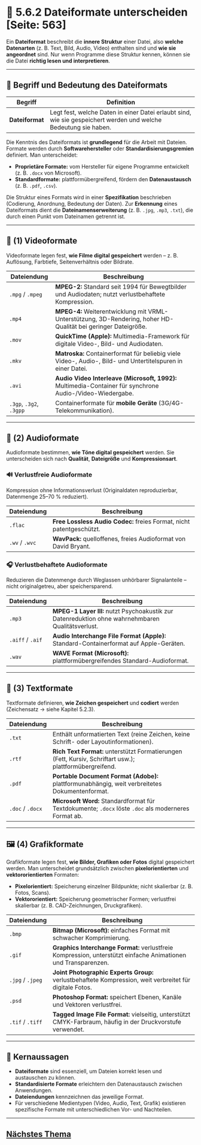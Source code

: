 # 📁 5.6.2 Dateiformate unterscheiden [Seite: 563]

Ein **Dateiformat** beschreibt die **innere Struktur** einer Datei, also **welche Datenarten** (z. B. Text, Bild, Audio, Video) enthalten sind und **wie sie angeordnet** sind. Nur wenn Programme diese Struktur kennen, können sie die Datei **richtig lesen und interpretieren**.

---

## 🧾 Begriff und Bedeutung des Dateiformats

| Begriff         | Definition                                                                                                      |
| --------------- | --------------------------------------------------------------------------------------------------------------- |
| **Dateiformat** | Legt fest, welche Daten in einer Datei erlaubt sind, wie sie gespeichert werden und welche Bedeutung sie haben. |

Die Kenntnis des Dateiformats ist **grundlegend** für die Arbeit mit Dateien.
Formate werden durch **Softwarehersteller** oder **Standardisierungsgremien** definiert.
Man unterscheidet:

* **Proprietäre Formate:** vom Hersteller für eigene Programme entwickelt (z. B. `.docx` von Microsoft).
* **Standardformate:** plattformübergreifend, fördern den **Datenaustausch** (z. B. `.pdf`, `.csv`).

Die Struktur eines Formats wird in einer **Spezifikation** beschrieben (Codierung, Anordnung, Bedeutung der Daten).
Zur **Erkennung** eines Dateiformats dient die **Dateinamenserweiterung** (z. B. `.jpg`, `.mp3`, `.txt`), die durch einen Punkt vom Dateinamen getrennt ist.

---

## 🎥 (1) Videoformate

Videoformate legen fest, **wie Filme digital gespeichert** werden – z. B. Auflösung, Farbtiefe, Seitenverhältnis oder Bildrate.

| Dateiendung             | Beschreibung                                                                                                   |
| ----------------------- | -------------------------------------------------------------------------------------------------------------- |
| `.mpg` / `.mpeg`        | **MPEG-2:** Standard seit 1994 für Bewegtbilder und Audiodaten; nutzt verlustbehaftete Kompression.            |
| `.mp4`                  | **MPEG-4:** Weiterentwicklung mit VRML-Unterstützung, 3D-Rendering, hoher HD-Qualität bei geringer Dateigröße. |
| `.mov`                  | **QuickTime (Apple):** Multimedia-Framework für digitale Video-, Bild- und Audiodaten.                         |
| `.mkv`                  | **Matroska:** Containerformat für beliebig viele Video-, Audio-, Bild- und Untertitelspuren in einer Datei.    |
| `.avi`                  | **Audio Video Interleave (Microsoft, 1992):** Multimedia-Container für synchrone Audio-/Video-Wiedergabe.      |
| `.3gp`, `.3g2`, `.3gpp` | Containerformate für **mobile Geräte** (3G/4G-Telekommunikation).                                              |

---

## 🎵 (2) Audioformate

Audioformate bestimmen, **wie Töne digital gespeichert** werden.
Sie unterscheiden sich nach **Qualität**, **Dateigröße** und **Kompressionsart**.

### 🔊 Verlustfreie Audioformate

Kompression ohne Informationsverlust (Originaldaten reproduzierbar, Datenmenge 25–70 % reduziert).

| Dateiendung    | Beschreibung                                                         |
| -------------- | -------------------------------------------------------------------- |
| `.flac`        | **Free Lossless Audio Codec:** freies Format, nicht patentgeschützt. |
| `.wv` / `.wvc` | **WavPack:** quelloffenes, freies Audioformat von David Bryant.      |

### 🎧 Verlustbehaftete Audioformate

Reduzieren die Datenmenge durch Weglassen unhörbarer Signalanteile – nicht originalgetreu, aber speichersparend.

| Dateiendung      | Beschreibung                                                                                      |
| ---------------- | ------------------------------------------------------------------------------------------------- |
| `.mp3`           | **MPEG-1 Layer III:** nutzt Psychoakustik zur Datenreduktion ohne wahrnehmbaren Qualitätsverlust. |
| `.aiff` / `.aif` | **Audio Interchange File Format (Apple):** Standard-Containerformat auf Apple-Geräten.            |
| `.wav`           | **WAVE Format (Microsoft):** plattformübergreifendes Standard-Audioformat.                        |

---

## 📝 (3) Textformate

Textformate definieren, **wie Zeichen gespeichert** und **codiert** werden (Zeichensatz → siehe Kapitel 5.2.3).

| Dateiendung      | Beschreibung                                                                                             |
| ---------------- | -------------------------------------------------------------------------------------------------------- |
| `.txt`           | Enthält unformatierten Text (reine Zeichen, keine Schrift- oder Layoutinformationen).                    |
| `.rtf`           | **Rich Text Format:** unterstützt Formatierungen (Fett, Kursiv, Schriftart usw.); plattformübergreifend. |
| `.pdf`           | **Portable Document Format (Adobe):** plattformunabhängig, weit verbreitetes Dokumentenformat.           |
| `.doc` / `.docx` | **Microsoft Word:** Standardformat für Textdokumente; `.docx` löste `.doc` als moderneres Format ab.     |

---

## 🖼️ (4) Grafikformate

Grafikformate legen fest, **wie Bilder, Grafiken oder Fotos** digital gespeichert werden.
Man unterscheidet grundsätzlich zwischen **pixelorientierten** und **vektororientierten** Formaten:

* **Pixelorientiert:** Speicherung einzelner Bildpunkte; nicht skalierbar (z. B. Fotos, Scans).
* **Vektororientiert:** Speicherung geometrischer Formen; verlustfrei skalierbar (z. B. CAD-Zeichnungen, Druckgrafiken).

| Dateiendung      | Beschreibung                                                                                                   |
| ---------------- | -------------------------------------------------------------------------------------------------------------- |
| `.bmp`           | **Bitmap (Microsoft):** einfaches Format mit schwacher Komprimierung.                                          |
| `.gif`           | **Graphics Interchange Format:** verlustfreie Kompression, unterstützt einfache Animationen und Transparenzen. |
| `.jpg` / `.jpeg` | **Joint Photographic Experts Group:** verlustbehaftete Kompression, weit verbreitet für digitale Fotos.        |
| `.psd`           | **Photoshop Format:** speichert Ebenen, Kanäle und Vektoren verlustfrei.                                       |
| `.tif` / `.tiff` | **Tagged Image File Format:** vielseitig, unterstützt CMYK-Farbraum, häufig in der Druckvorstufe verwendet.    |

---

## 🧠 Kernaussagen

* **Dateiformate** sind essenziell, um Dateien korrekt lesen und austauschen zu können.
* **Standardisierte Formate** erleichtern den Datenaustausch zwischen Anwendungen.
* **Dateiendungen** kennzeichnen das jeweilige Format.
* Für verschiedene Medientypen (Video, Audio, Text, Grafik) existieren spezifische Formate mit unterschiedlichen Vor- und Nachteilen.


---

## [Nächstes Thema](./5.6.3_Dateizugriffe_unter_Python_realisieren.md)